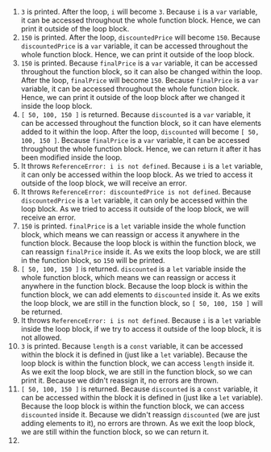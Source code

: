 1. `3` is printed. After the loop, `i` will become `3`. Because `i` is a `var` variable, it can be accessed throughout the whole function block. Hence, we can print it outside of the loop block.
2. `150` is printed. After the loop, `discountedPrice` will become `150`. Because `discountedPrice` is a `var` variable, it can be accessed throughout the whole function block. Hence, we can print it outside of the loop block.
3. `150` is printed. Because `finalPrice` is a `var` variable, it can be accessed throughout the function block, so it can also be changed within the loop. After the loop, `finalPrice` will become `150`. Because `finalPrice` is a `var` variable, it can be accessed throughout the whole function block. Hence, we can print it outside of the loop block after we changed it inside the loop block.
4. `[ 50, 100, 150 ]` is returned. Because `discounted` is a `var` variable, it can be accessed throughout the function block, so it can have elements added to it within the loop. After the loop, `discounted` will become `[ 50, 100, 150 ]`. Because `finalPrice` is a `var` variable, it can be accessed throughout the whole function block. Hence, we can return it after it has been modified inside the loop.
5. It throws `ReferenceError: i is not defined`. Because `i` is a `let` variable, it can only be accessed within the loop block. As we tried to access it outside of the loop block, we will receive an error.
6. It throws `ReferenceError: discountedPrice is not defined`. Because `discountedPrice` is a `let` variable, it can only be accessed within the loop block. As we tried to access it outside of the loop block, we will receive an error.
7. `150` is printed. `finalPrice` is a `let` variable inside the whole function block, which means we can reassign or access it anywhere in the function block. Because the loop block is within the function block, we can reassign `finalPrice` inside it. As we exits the loop block, we are still in the function block, so `150` will be printed.
8. `[ 50, 100, 150 ]` is returned. `discounted` is a `let` variable inside the whole function block, which means we can reassign or access it anywhere in the function block. Because the loop block is within the function block, we can add elements to `discounted` inside it. As we exits the loop block, we are still in the function block, so `[ 50, 100, 150 ]` will be returned.
9. It throws `ReferenceError: i is not defined`. Because `i` is a `let` variable inside the loop block, if we try to access it outside of the loop block, it is not allowed.
10. `3` is printed. Because `length` is a `const` variable, it can be accessed within the block it is defined in (just like a `let` variable). Because the loop block is within the function block, we can access `length` inside it. As we exit the loop block, we are still in the function block, so we can print it. Because we didn't reassign it, no errors are thrown.
11. `[ 50, 100, 150 ]` is returned. Because `discounted` is a `const` variable, it can be accessed within the block it is defined in (just like a `let` variable). Because the loop block is within the function block, we can access `discounted` inside it. Because we didn't reassign `discounted` (we are just adding elements to it), no errors are thrown. As we exit the loop block, we are still within the function block, so we can return it.
12. 